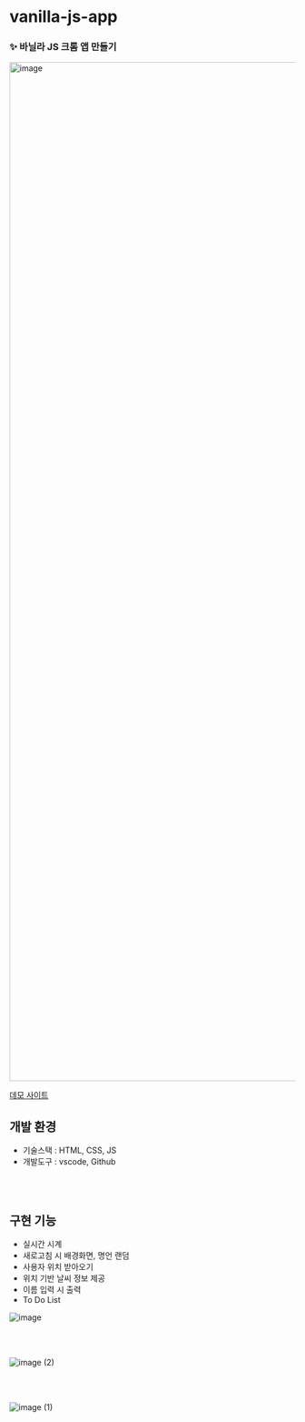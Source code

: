 # vanilla-js-app
### ✨ 바닐라 JS 크롬 앱 만들기
<img width="1792" alt="image" src="https://user-images.githubusercontent.com/104279155/180486439-35b4c4c2-df37-4722-8997-fe8e3504f2b2.png">

[데모 사이트 ](https://yeonkr.github.io/vanilla-js-app/)

## 개발 환경
- 기술스택 : HTML, CSS, JS
- 개발도구 : vscode, Github

<br></br>

## 구현 기능 
- 실시간 시계
- 새로고침 시 배경화면, 명언 랜덤
- 사용자 위치 받아오기
- 위치 기반 날씨 정보 제공
- 이름 입력 시 출력
- To Do List 

![image](https://user-images.githubusercontent.com/104279155/180487203-aaf66209-209a-4e20-a852-e68b78ee94c3.gif)

<br></br>

![image (2)](https://user-images.githubusercontent.com/104279155/180487306-abe1d168-539a-4d3f-b666-43326278fda3.gif)

<br></br>

![image (1)](https://user-images.githubusercontent.com/104279155/180487216-4c6145e0-0996-4d41-8609-8a0e123bce08.gif)




